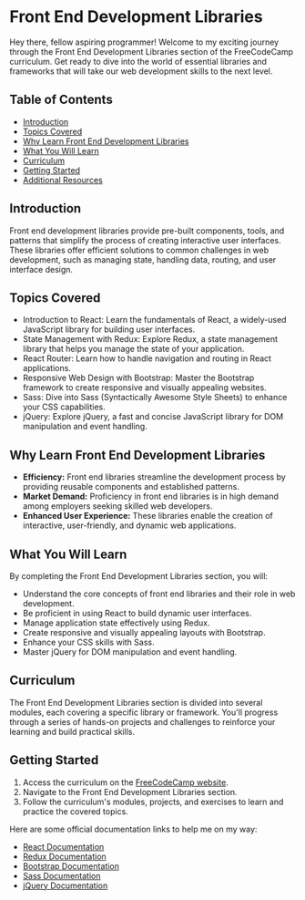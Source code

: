 # Front End Development Libraries


Hey there, fellow aspiring programmer! Welcome to my exciting journey through the Front End Development Libraries section of the FreeCodeCamp curriculum. Get ready to dive into the world of essential libraries and frameworks that will take our web development skills to the next level.
## Table of Contents

- [Introduction](#introduction)
- [Topics Covered](#topics-covered)
- [Why Learn Front End Development Libraries](#why-learn-front-end-development-libraries)
- [What You Will Learn](#what-you-will-learn)
- [Curriculum](#curriculum)
- [Getting Started](#getting-started)
- [Additional Resources](#additional-resources)

## Introduction

Front end development libraries provide pre-built components, tools, and patterns that simplify the process of creating interactive user interfaces. These libraries offer efficient solutions to common challenges in web development, such as managing state, handling data, routing, and user interface design.

## Topics Covered

- Introduction to React: Learn the fundamentals of React, a widely-used JavaScript library for building user interfaces.
- State Management with Redux: Explore Redux, a state management library that helps you manage the state of your application.
- React Router: Learn how to handle navigation and routing in React applications.
- Responsive Web Design with Bootstrap: Master the Bootstrap framework to create responsive and visually appealing websites.
- Sass: Dive into Sass (Syntactically Awesome Style Sheets) to enhance your CSS capabilities.
- jQuery: Explore jQuery, a fast and concise JavaScript library for DOM manipulation and event handling.

## Why Learn Front End Development Libraries

- **Efficiency:** Front end libraries streamline the development process by providing reusable components and established patterns.
- **Market Demand:** Proficiency in front end libraries is in high demand among employers seeking skilled web developers.
- **Enhanced User Experience:** These libraries enable the creation of interactive, user-friendly, and dynamic web applications.

## What You Will Learn

By completing the Front End Development Libraries section, you will:

- Understand the core concepts of front end libraries and their role in web development.
- Be proficient in using React to build dynamic user interfaces.
- Manage application state effectively using Redux.
- Create responsive and visually appealing layouts with Bootstrap.
- Enhance your CSS skills with Sass.
- Master jQuery for DOM manipulation and event handling.

## Curriculum

The Front End Development Libraries section is divided into several modules, each covering a specific library or framework. You'll progress through a series of hands-on projects and challenges to reinforce your learning and build practical skills.

## Getting Started

1. Access the curriculum on the [FreeCodeCamp website](https://www.freecodecamp.org).
2. Navigate to the Front End Development Libraries section.
3. Follow the curriculum's modules, projects, and exercises to learn and practice the covered topics.

Here are some official documentation links to help me on my way:

- [React Documentation](https://reactjs.org/docs/getting-started.html)
- [Redux Documentation](https://redux.js.org/)
- [Bootstrap Documentation](https://getbootstrap.com/docs/5.0/getting-started/introduction/)
- [Sass Documentation](https://sass-lang.com/documentation)
- [jQuery Documentation](https://api.jquery.com/)

